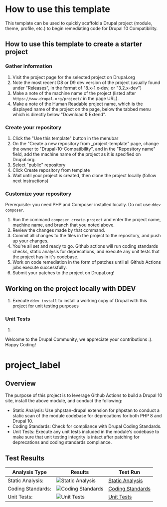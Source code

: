 # How to use this template

This template can be used to quickly scaffold a Drupal project (module, theme, profile, etc.) to begin remediating code for Drupal 10 Compatibility.

## How to use this template to create a starter project

### Gather information
1. Visit the project page for the selected project on Drupal.org
1. Note the most recent D8 or D9 dev version of the project (usually found under "Releases", in the format of "8.x-1.x-dev, or "3.2.x-dev")
1. Make a note of the machine name of the project (listed after `https://www.drupal.org/project/` in the page URL).
1. Make a note of the Human Readable project name, which is the displayed name of the project on the page, below the tabbed menu which is directly below "Download & Extend".

### Create your repository

1. Click the "Use this template" button in the menubar
1. On the "Create a new repository from _project-template" page, change the owner to "Drupal-10-Compatibility", and in the "Repository name" field, add the machine name of the project as it is specified on Drupal.org.
1. Select "public" repository
1. Click Create repository from template
1. Wait until your project is created, then clone the project locally (follow next instructions)

### Customize your repository

Prerequisite: you need PHP and Composer installed locally.
Do not use `ddev composer`.

1. Run the command `composer create-project` and enter the project name, machine
   name, and branch that you noted above.
1. Review the changes made by that command.
1. Commit all changes to the files in the project to the repository, and push up your changes.
1. You're all set and ready to go.  Github actions will run coding standards checks, static analysis for deprecations, and execute any unit tests that the project has in it's codebase.
1. Work on code remediation in the form of patches until all Github Actions jobs execute successfully.
1. Submit your patches to the project on Drupal.org!


## Working on the project locally with DDEV
1.  Execute `ddev install` to install a working copy of Drupal with this project for unit testing purposes

### Unit Tests
1.  


Welcome to the Drupal Community, we appreciate your contributions :). Happy Coding!

<!-- Delete all lines above here when creating a project from this template, after following the above instructions -->
# project_label

## Overview

The purpose of this project is to leverage Github Actions to build a Drupal 10 site, install the above module, and conduct the following:

* Static Analysis:  Use phpstan-drupal extension for phpstan to conduct a static scan of the module codebase for deprecations for both PHP 8 and Drupal 10.
* Coding Standards:  Check for compliance with Drupal Coding Standards.
* Unit Tests:  Execute any unit tests included in the module's codebase to make sure that unit testing integrity is intact after patching for deprecations and coding standards compliance.

## Test Results

| Analysis Type | Results | Test Run |
| ----- | ----- | ----- |
| Static Analysis: | ![Static Analysis](https://github.com/Drupal-10-Compatibility/project_name/actions/workflows/static_analysis.yml/badge.svg) | [Static Analysis](https://github.com/Drupal-10-Compatibility/project_name/actions/workflows/static_analysis.yml) |
| Coding Standards: | ![Coding Standards](https://github.com/Drupal-10-Compatibility/project_name/actions/workflows/coding_standards.yml/badge.svg) | [Coding Standards](https://github.com/Drupal-10-Compatibility/project_name/actions/workflows/coding_standards.yml) |
| Unit Tests: | ![Unit Tests](https://github.com/Drupal-10-Compatibility/project_name/actions/workflows/unit_tests.yml/badge.svg) | [Unit Tests](https://github.com/Drupal-10-Compatibility/project_name/actions/workflows/unit_tests.yml) |

